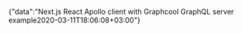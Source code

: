 {"data":"Next.js React Apollo client with Graphcool GraphQL server example2020-03-11T18:06:08+03:00"}
